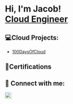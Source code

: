 <h1>Hi, I'm Jacob! <br/> <a href="https://www.linkedin.com/in/jacobfergusoncloud">Cloud Engineer</a></h1>

<h2>💻Cloud Projects:</h2>


  - [100DaysOfCloud](https://github.com/JacobFerguson1/100DaysOfCloud)

<h2>🧾Certifications </h2>


<h2> 🤳 Connect with me:</h2>


[<img align="left" alt="JoshMadakor | LinkedIn" width="22px" src="https://cdn.jsdelivr.net/npm/simple-icons@v3/icons/linkedin.svg" />][linkedin]




[linkedin]: https://www.linkedin.com/in/jacobfergusoncloud


